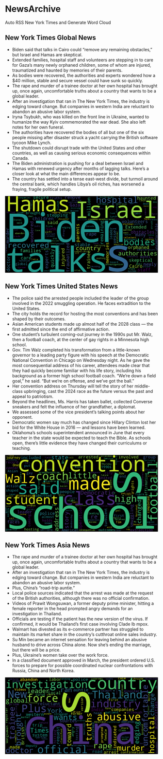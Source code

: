 # NewsArchive
Auto RSS New York Times and Generate Word Cloud

## New York Times Global News
* Biden said that talks in Cairo could “remove any remaining obstacles,” but Israel and Hamas are skeptical.
* Extended families, hospital staff and volunteers are stepping in to care for Gaza’s many newly orphaned children, some of whom are injured, traumatized and haunted by memories of their parents.
* As bodies were recovered, the authorities and experts wondered how a $40 million, stable and secure vessel could have sunk so quickly.
* The rape and murder of a trainee doctor at her own hospital has brought up, once again, uncomfortable truths about a country that wants to be a global leader.
* After an investigation that ran in The New York Times, the industry is edging toward change. But companies in western India are reluctant to abandon an abusive labor system.
* Iryna Tsybukh, who was killed on the front line in Ukraine, wanted to humanize the way Kyiv commemorated the war dead. She also left notes for her own funeral.
* The authorities have recovered the bodies of all but one of the six people missing after disaster struck a yacht carrying the British software tycoon Mike Lynch.
* The shutdown could disrupt trade with the United States and other countries, as well as causing serious economic consequences within Canada.
* The Biden administration is pushing for a deal between Israel and Hamas with renewed urgency after months of lagging talks. Here’s a closer look at what the main differences appear to be.
* The country has settled into a tense east-west divide, but turmoil around the central bank, which handles Libya’s oil riches, has worsened a fraying, fragile political setup.

![Global](./global.png)
## New York Times United States News
* The police said the arrested people included the leader of the group involved in the 2022 smuggling operation. He faces extradition to the United States.
* The city holds the record for hosting the most conventions and has been shaped by their outcomes.
* Asian American students made up almost half of the 2028 class — the first admitted since the end of affirmative action.
* One student’s turbulent coming-out journey in the 1990s put Mr. Walz, then a football coach, at the center of gay rights in a Minnesota high school.
* Gov. Tim Walz completed his transformation from a little-known governor to a leading party figure with his speech at the Democratic National Convention in Chicago on Wednesday night. As he gave the most consequential address of his career, attendees made clear that they had quickly become familiar with his life story, including his background as a former high school football coach. “We’re down a field goal,” he said. “But we’re on offense, and we’ve got the ball.”
* Her convention address on Thursday will tell the story of her middle-class upbringing, cast the 2024 race as the future versus the past and appeal to patriotism.
* Beyond the headlines, Ms. Harris has taken ballet, collected Converse sneakers and felt the influence of her grandfather, a diplomat.
* We assessed some of the vice president’s talking points about her opponent.
* Democratic women say much has changed since Hillary Clinton lost her bid for the White House in 2016 — and lessons have been learned.
* Oklahoma’s schools superintendent announced in June that every teacher in the state would be expected to teach the Bible. As schools open, there’s little evidence they have changed their curriculums or teaching.

![US](./usnews.png)
## New York Times Asia News
* The rape and murder of a trainee doctor at her own hospital has brought up, once again, uncomfortable truths about a country that wants to be a global leader.
* After an investigation that ran in The New York Times, the industry is edging toward change. But companies in western India are reluctant to abandon an abusive labor system.
* Plus, China’s “road-trip auntie.”
* Local police sources indicated that the arrest was made at the request of the British authorities, although there was no official confirmation.
* Videos of Prawit Wongsuwan, a former deputy prime minister, hitting a female reporter in the head prompted angry demands for an investigation in Thailand.
* Officials are testing if the patient has the new version of the virus. If confirmed, it would be Thailand’s first case involving Clade Ib mpox.
* Walmart has divested as its e-commerce partner has struggled to maintain its market share in the country’s cutthroat online sales industry.
* Su Min became an internet sensation for leaving behind an abusive husband to drive across China alone. Now she’s ending the marriage, but there will be a price.
* Plus, Ukraine’s women take over the work force.
* In a classified document approved in March, the president ordered U.S. forces to prepare for possible coordinated nuclear confrontations with Russia, China and North Korea.

![Asian](./asian.png)
